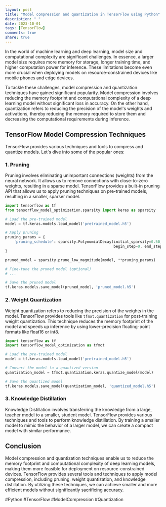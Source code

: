 ```yaml
---
layout: post
title: "Model compression and quantization in TensorFlow using Python"
description: " "
date: 2023-10-01
tags: [TensorFlow]
comments: true
share: true
---
```


In the world of machine learning and deep learning, model size and computational complexity are significant challenges. In essence, a larger model size requires more memory for storage, longer training time, and higher computation power for inference. These limitations become even more crucial when deploying models on resource-constrained devices like mobile phones and edge devices.

To tackle these challenges, model compression and quantization techniques have gained significant popularity. Model compression involves reducing the memory footprint and computational complexity of a deep learning model without significant loss in accuracy. On the other hand, quantization refers to reducing the precision of the model's weights and activations, thereby reducing the memory required to store them and decreasing the computational requirements during inference.

## TensorFlow Model Compression Techniques

TensorFlow provides various techniques and tools to compress and quantize models. Let's dive into some of the popular ones:

### 1. Pruning

Pruning involves eliminating unimportant connections (weights) from the neural network. It allows us to remove connections with close-to-zero weights, resulting in a sparse model. TensorFlow provides a built-in pruning API that allows us to apply pruning techniques on pre-trained models, resulting in a smaller, sparser model.

```python
import tensorflow as tf
from tensorflow_model_optimization.sparsity import keras as sparsity

# Load the pre-trained model
model = tf.keras.models.load_model('pretrained_model.h5')

# Apply pruning
pruning_params = {
    'pruning_schedule': sparsity.PolynomialDecay(initial_sparsity=0.50, final_sparsity=0.90,
                                                 begin_step=0, end_step=1000, frequency=100)
}

pruned_model = sparsity.prune_low_magnitude(model, **pruning_params)

# Fine-tune the pruned model (optional)
# ...

# Save the pruned model
tf.keras.models.save_model(pruned_model, 'pruned_model.h5')
```
### 2. Weight Quantization

Weight quantization refers to reducing the precision of the weights in the model. TensorFlow provides tools like `tfmot.quantization` for post-training weight quantization. This technique reduces the memory footprint of the model and speeds up inference by using lower-precision floating-point formats like float16 or int8.

```python
import tensorflow as tf
import tensorflow_model_optimization as tfmot

# Load the pre-trained model
model = tf.keras.models.load_model('pretrained_model.h5')

# Convert the model to a quantized version
quantization_model = tfmot.quantization.keras.quantize_model(model)

# Save the quantized model
tf.keras.models.save_model(quantization_model, 'quantized_model.h5')
```

### 3. Knowledge Distillation

Knowledge Distillation involves transferring the knowledge from a large, teacher model to a smaller, student model. TensorFlow provides various techniques and tools to perform knowledge distillation. By training a smaller model to mimic the behavior of a larger model, we can create a compact model with similar performance.

## Conclusion

Model compression and quantization techniques enable us to reduce the memory footprint and computational complexity of deep learning models, making them more feasible for deployment on resource-constrained devices. TensorFlow provides several tools and techniques to apply model compression, including pruning, weight quantization, and knowledge distillation. By utilizing these techniques, we can achieve smaller and more efficient models without significantly sacrificing accuracy.

#Python #TensorFlow #ModelCompression #Quantization